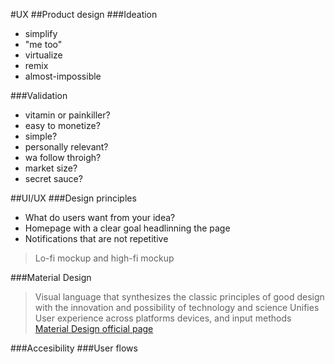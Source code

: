 #UX
##Product design
###Ideation
- simplify
- "me too"
- virtualize
- remix
- almost-impossible

###Validation
- vitamin or painkiller?
- easy to monetize?
- simple?
- personally relevant?
- wa follow throigh?
- market size?
- secret sauce?

##UI/UX
###Design principles
- What do users want from your idea?
- Homepage with a clear goal headlinning the page
- Notifications that are not repetitive

> Lo-fi mockup and high-fi mockup

###Material Design
>Visual language that synthesizes the classic principles of good design with the innovation and possibility of technology and science
>Unifies User experience across platforms devices, and input methods
[Material Design official page](https://material.io/design/introduction/#principles)

###Accesibility
###User flows